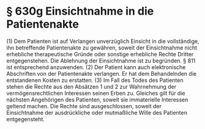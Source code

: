 # § 630g Einsichtnahme in die Patientenakte
(1) Dem Patienten ist auf Verlangen unverzüglich Einsicht in die vollständige, ihn betreffende Patientenakte zu gewähren, soweit der Einsichtnahme nicht erhebliche therapeutische Gründe oder sonstige erhebliche Rechte Dritter entgegenstehen. Die Ablehnung der Einsichtnahme ist zu begründen. § 811 ist entsprechend anzuwenden.
(2) Der Patient kann auch elektronische Abschriften von der Patientenakte verlangen. Er hat dem Behandelnden die entstandenen Kosten zu erstatten.
(3) Im Fall des Todes des Patienten stehen die Rechte aus den Absätzen 1 und 2 zur Wahrnehmung der vermögensrechtlichen Interessen seinen Erben zu. Gleiches gilt für die nächsten Angehörigen des Patienten, soweit sie immaterielle Interessen geltend machen. Die Rechte sind ausgeschlossen, soweit der Einsichtnahme der ausdrückliche oder mutmaßliche Wille des Patienten entgegensteht.